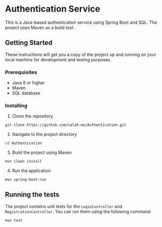 # Authentication Service

This is a Java-based authentication service using Spring Boot and SQL. The project uses Maven as a build tool.

## Getting Started

These instructions will get you a copy of the project up and running on your local machine for development and testing
purposes.

### Prerequisites

- Java 8 or higher
- Maven
- SQL database

### Installing

1. Clone the repository

```bash
git clone https://github.com/salah-mo/Authentication.git
```

2. Navigate to the project directory

```bash
cd Authentication
```

3. Build the project using Maven

```bash
mvn clean install
```

4. Run the application

```bash
mvn spring-boot:run
```

## Running the tests

The project contains unit tests for the `LoginController` and `RegistrationController`. You can run them using the following command:

```bash
mvn test
```
